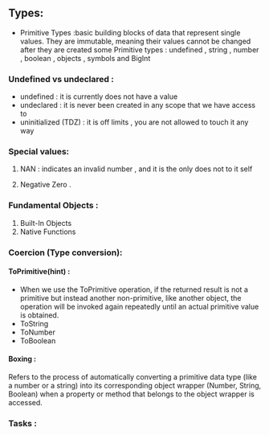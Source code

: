 
## Types: 
- Primitive Types :basic building blocks of data that represent single values. They are immutable, meaning their values cannot be changed after they are created some Primitive types : undefined , string , number , boolean , objects , symbols and BigInt


### Undefined vs undeclared : 
- undefined : it is currently does not have a value 
- undeclared : it is never been created in any scope that we have access to 
- uninitialized (TDZ) : it is off limits , you are not allowed to touch it any way 

### Special values:
1. NAN : indicates an invalid number , and it is the only does not to it self 

2. Negative Zero . 

### Fundamental Objects : 
1. Built-In Objects
2. Native Functions

### Coercion (Type conversion):

#### ToPrimitive(hint) :
- When we use the ToPrimitive operation, if the returned result is not a primitive but instead another non-primitive, like another object, the operation will be invoked again repeatedly until an actual primitive value is obtained.
- ToString 
- ToNumber
- ToBoolean 

#### Boxing :
Refers to the process of automatically converting a primitive data type (like a number or a string) into its corresponding object wrapper (Number, String, Boolean) when a property or method that belongs to the object wrapper is accessed.

### Tasks :
